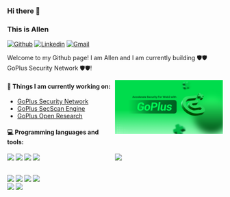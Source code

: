 ### Hi there 👋 
### This is Allen

[![Github](https://img.shields.io/badge/-Github-000?style=flat&logo=Github&logoColor=white)](https://github.com/0xbeekeeper)
[![Linkedin](https://img.shields.io/badge/-LinkedIn-blue?style=flat&logo=Linkedin&logoColor=white)](https://www.linkedin.com/in/allen-zhang-51b961237/)
[![Gmail](https://img.shields.io/badge/-Gmail-c14438?style=flat&logo=Gmail&logoColor=white)](mailto:allen@gopluslabs.io)

Welcome to my Github page! I am Allen and I am currently building 🛡️🛡️ GoPlus Security Network 🛡️🛡️!  

<img align="right" alt="img" src="https://github.com/0xbeekeeper/0xbeekeeper/blob/main/cover.png" width="50%" height="auto" />


#### 🌱 Things I am currently working on: 
- [GoPlus Security Network](https://gopluslabs.io)
- [GoPlus SecScan Engine](https://github.com/goplus-labs/go-scan)
- [GoPlus Open Research](https://inky-punch-9d2.notion.site/GoPlus-Open-Research-8caa714861214d22bd172f62fac076b2?pvs=4)


#### :computer: Programming languages and tools: 
<p>
	<img width="50%" align="right" src="https://github-readme-stats.vercel.app/api?username=0xbeekeeper&show_icons=true&hide_border=true" />

<code><img width="10%" src="https://www.vectorlogo.zone/logos/gnu_bash/gnu_bash-ar21.svg"></code>
<code><img width="10%" src="https://www.vectorlogo.zone/logos/python/python-ar21.svg"></code>
<code><img width="8%" src="https://www.vectorlogo.zone/logos/typescriptlang/typescriptlang-ar21.svg"></code>
<code><img width="8%" src="https://www.vectorlogo.zone/logos/golang/golang-ar21.svg"></code>

<br />
<code><img width="10%" src="https://www.vectorlogo.zone/logos/pocoo_flask/pocoo_flask-ar21.svg"></code>
<code><img width="10%" src="https://www.vectorlogo.zone/logos/mysql/mysql-ar21.svg"></code>
<code><img width="10%" src="https://www.vectorlogo.zone/logos/mongodb/mongodb-ar21.svg"></code>
<code><img width="10%" src="https://www.vectorlogo.zone/logos/reactjs/reactjs-ar21.svg"></code>
<br />
<code><img width="10%" src="https://www.vectorlogo.zone/logos/apache_spark/apache_spark-ar21.svg"></code>
<code><img width="10%" src="https://www.vectorlogo.zone/logos/apache_hadoop/apache_hadoop-ar21.svg"></code>
</p>

</sub>
